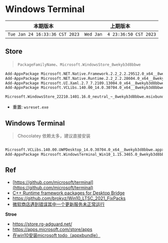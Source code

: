 # Windows Terminal


|本期版本|上期版本
|:---:|:---:
`Tue Jan 24 16:33:36 CST 2023` | `Wed Jan  4 23:36:50 CST 2023` |


## Store

> `PackageFamilyName`、`Microsoft.WindowsStore_8wekyb3d8bbwe`

```bash
Add-AppxPackage Microsoft.NET.Native.Framework.2.2_2.2.29512.0_x64__8wekyb3d8bbwe.Appx
Add-AppxPackage Microsoft.NET.Native.Runtime.2.2_2.2.28604.0_x64__8wekyb3d8bbwe.Appx
Add-AppxPackage Microsoft.UI.Xaml.2.7_7.2109.13004.0_x64__8wekyb3d8bbwe.Appx
Add-AppxPackage Microsoft.VCLibs.140.00_14.0.30704.0_x64__8wekyb3d8bbwe.Appx

Microsoft.WindowsStore_22210.1401.16.0_neutral_~_8wekyb3d8bbwe.msixbundle
```

* 重置: `wsreset.exe`

## Windows Terminal

> Chocolatey 依赖太多，建议直接安装

```bash

Microsoft.VCLibs.140.00.UWPDesktop_14.0.30704.0_x64__8wekyb3d8bbwe.appx
Add-AppxPackage Microsoft.WindowsTerminal_Win10_1.15.3465.0_8wekyb3d8bbwe.msixbundle
```


## Ref

* [https://github.com/microsoft/terminal](https://github.com/microsoft/terminal)
* [C++ Runtime framework packages for Desktop Bridge](https://docs.microsoft.com/en-us/troubleshoot/developer/visualstudio/cpp/libraries/c-runtime-packages-desktop-bridge)
* <https://github.com/brokyz/Win10_LTSC_2021_FixPacks>
* [微软商店遇到错误其中一个更新服务未正常运行](https://answers.microsoft.com/zh-hans/windows/forum/all/%E5%BE%AE%E8%BD%AF%E5%95%86%E5%BA%97%E9%81%87/2ef99783-4139-4164-9ab0-0ce55dbfc4b1)

**Stroe**

* <https://store.rg-adguard.net/>
* <https://apps.microsoft.com/store/apps>
* [在win10安装microsoft todo（appxbundle）](https://www.jianshu.com/p/d99cd4b5be49)
